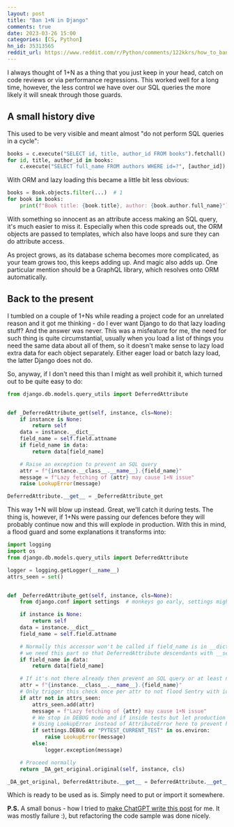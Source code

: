 ```yaml
---
layout: post
title: "Ban 1+N in Django"
comments: true
date: 2023-03-26 15:00
categories: [CS, Python]
hn_id: 35313565
reddit_url: https://www.reddit.com/r/Python/comments/122kkrs/how_to_ban_1n_in_django/
---
```


I always thought of 1+N as a thing that you just keep in your head, catch on code reviews or via performance regressions. This worked well for a long time, however, the less control we have over our SQL queries the more likely it will sneak through those guards.

<!--more-->


## A small history dive

This used to be very visible and meant almost "do not perform SQL queries in a cycle":

```python
books = c.execute("SELECT id, title, author_id FROM books").fetchall()  # 1
for id, title, author_id in books:
    c.execute("SELECT full_name FROM authors WHERE id=?", [author_id])  # +N
```

With ORM and lazy loading this became a little bit less obvious:

```python
books = Book.objects.filter(...)  # 1
for book in books:
    print(f"Book title: {book.title}, author: {book.author.full_name}")  # +N
```

With something so innocent as an attribute access making an SQL query, it's much easier to miss it. Especially when this code spreads out, the ORM objects are passed to templates, which also have loops and sure they can do attribute access.

As project grows, as its database schema becomes more complicated, as your team grows too, this keeps adding up. And magic also adds up. One particular mention should be a GraphQL library, which resolves onto ORM automatically.


## Back to the present

I tumbled on a couple of 1+Ns while reading a project code for an unrelated reason and it got me thinking - do I ever want Django to do that lazy loading stuff? And the answer was never. This was a misfeature for me, the need for such thing is quite circumstantial, usually when you load a list of things you need the same data about all of them, so it doesn't make sense to lazy load extra data for each object separately. Either eager load or batch lazy load, the latter Django does not do.

So, anyway, if I don't need this than I might as well prohibit it, which turned out to be quite easy to do:

```python
from django.db.models.query_utils import DeferredAttribute


def _DeferredAttribute_get(self, instance, cls=None):
    if instance is None:
        return self
    data = instance.__dict__
    field_name = self.field.attname
    if field_name in data:
        return data[field_name]

    # Raise an exception to prevent an SQL query
    attr = f"{instance.__class__.__name__}.{field_name}"
    message = f"Lazy fetching of {attr} may cause 1+N issue"
    raise LookupError(message)

DeferredAttribute.__get__ = _DeferredAttribute_get
```

This way 1+N will blow up instead. Great, we'll catch it during tests. The thing is, however, if 1+Ns were passing our defences before they will probably continue now and this will explode in production. With this in mind, a flood guard and some explanations it transforms into:


```python
import logging
import os
from django.db.models.query_utils import DeferredAttribute

logger = logging.getLogger(__name__)
attrs_seen = set()


def _DeferredAttribute_get(self, instance, cls=None):
    from django.conf import settings  # monkeys go early, settings might not be available yet

    if instance is None:
        return self
    data = instance.__dict__
    field_name = self.field.attname

    # Normally this accessor won't be called if field_name is in __dict__,
    # we need this part so that DeferredAttribute descendants with __set__ play nice.
    if field_name in data:
        return data[field_name]

    # If it's not there already then prevent an SQL query or at least notify we are doing smth bad
    attr = f"{instance.__class__.__name__}.{field_name}"
    # Only trigger this check once per attr to not flood Sentry with identical messages
    if attr not in attrs_seen:
        attrs_seen.add(attr)
        message = f"Lazy fetching of {attr} may cause 1+N issue"
        # We stop in DEBUG mode and if inside tests but let production to proceed.
        # Using LookupError instead of AttributeError here to prevent higher level "handling" this.
        if settings.DEBUG or "PYTEST_CURRENT_TEST" in os.environ:
            raise LookupError(message)
        else:
            logger.exception(message)

    # Proceed normally
    return _DA_get_original.original(self, instance, cls)

_DA_get_original, DeferredAttribute.__get__ = DeferredAttribute.__get__, _DeferredAttribute_get
```

Which is ready to be used as is. Simply need to put or import it somewhere.

**P.S.** A small bonus - how I tried to [make ChatGPT write this post](https://gist.github.com/Suor/af424c3501792dba6fcf907506987571) for me. It was mostly failure :), but refactoring the code sample was done nicely.
